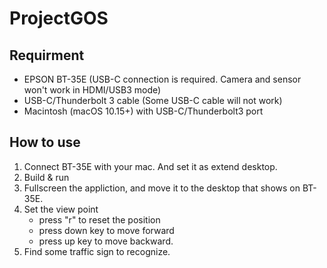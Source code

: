 # ProjectGOS

## Requirment

- EPSON BT-35E (USB-C connection is required. Camera and sensor won't work in HDMI/USB3 mode)
- USB-C/Thunderbolt 3 cable (Some USB-C cable will not work)
- Macintosh (macOS 10.15+) with USB-C/Thunderbolt3 port

## How to use

1. Connect BT-35E with your mac. And set it as extend desktop. 
2. Build & run
3. Fullscreen the appliction, and move it to the desktop that shows on BT-35E.
4. Set the view point
	- press "r" to reset the position
	- press down key to move forward
	- press up key to move backward.
5. Find some traffic sign to recognize.